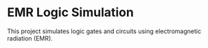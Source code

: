 # EMR Logic Simulation

This project simulates logic gates and circuits using electromagnetic radiation (EMR).